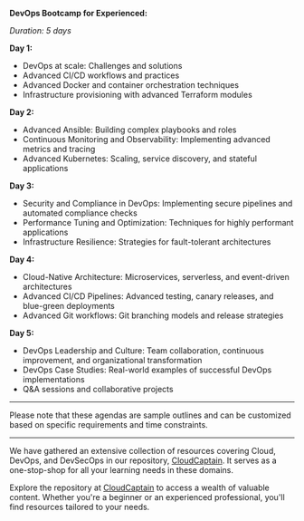 **DevOps Bootcamp for Experienced:**

*Duration: 5 days*

**Day 1:**
- DevOps at scale: Challenges and solutions
- Advanced CI/CD workflows and practices
- Advanced Docker and container orchestration techniques
- Infrastructure provisioning with advanced Terraform modules

**Day 2:**
- Advanced Ansible: Building complex playbooks and roles
- Continuous Monitoring and Observability: Implementing advanced metrics and tracing
- Advanced Kubernetes: Scaling, service discovery, and stateful applications

**Day 3:**
- Security and Compliance in DevOps: Implementing secure pipelines and automated compliance checks
- Performance Tuning and Optimization: Techniques for highly performant applications
- Infrastructure Resilience: Strategies for fault-tolerant architectures

**Day 4:**
- Cloud-Native Architecture: Microservices, serverless, and event-driven architectures
- Advanced CI/CD Pipelines: Advanced testing, canary releases, and blue-green deployments
- Advanced Git workflows: Git branching models and release strategies

**Day 5:**
- DevOps Leadership and Culture: Team collaboration, continuous improvement, and organizational transformation
- DevOps Case Studies: Real-world examples of successful DevOps implementations
- Q&A sessions and collaborative projects

---

Please note that these agendas are sample outlines and can be customized based on specific requirements and time constraints.

---

We have gathered an extensive collection of resources covering Cloud, DevOps, and DevSecOps in our repository, [CloudCaptain](https://github.com/nomadicmehul/CloudCaptain). It serves as a one-stop-shop for all your learning needs in these domains. 

Explore the repository at [CloudCaptain](https://github.com/nomadicmehul/CloudCaptain) to access a wealth of valuable content. Whether you're a beginner or an experienced professional, you'll find resources tailored to your needs. 